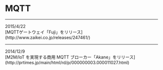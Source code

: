 # MQTT
<hr>
2015/4/22<br>
[MQTTゲートウェイ「Fuji」をリリース](http://www.zaikei.co.jp/releases/247461/)
<hr>
2014/12/9<br>
[M2M/IoT を実現する商用 MQTT ブローカー「Akane」をリリース](http://prtimes.jp/main/html/rd/p/000000003.000011027.html)
